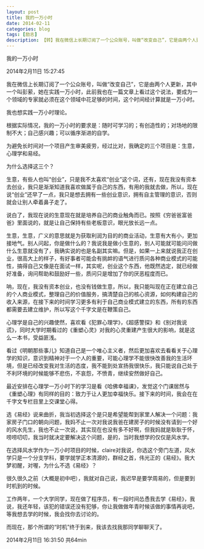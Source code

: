 ```yaml
---
layout: post
title: 我的一万小时
date: 2014-02-11
categories: blog
tags: [励志]
description: 【转】我在微信上长期订阅了一个公众账号，叫做“改变自己”，它是由两个人更新，其中一个叫彭萦，她在实践一万小时，此前我也在一篇文章上看过这个说法，要成为一个领域的专家就必须在这个领域中花足够的时间，这个时间经计算就是一万小时。
---
```



我的一万小时

2014年2月11日 15:27:45


我在微信上长期订阅了一个公众账号，叫做“改变自己”，它是由两个人更新，其中一个叫彭萦，她在实践一万小时，此前我也在一篇文章上看过这个说法，要成为一个领域的专家就必须在这个领域中花足够的时间，这个时间经计算就是一万小时。

我也想实践一万小时理论。

根据实际情况，我的一万小时的要求是：随时可学习的；有创造性的；对场地的限制不大；自己感兴趣；可以循序渐进的自学。

为避免长时间对一个项目产生审美疲劳，经过比对，我确定的三个项目是：生意，心理学和易经。

为什么选择这三个？

生意，有些人也叫“创业”，只是我不太喜欢“创业”这个词，还有，现在我没有资本去创业，我只是渐渐知道我喜欢做属于自己的东西，有用的我就去做，所以，现在说“创业”还早了一点，我只是想去拥有一些创业意识，拥有自主管理的意识，否则就会让别人牵着鼻子走了。

说白了，我现在说的生意现在就是培养自己的商业触角而已。按照《穷爸爸富爸爸》里面说的，就是让自己保持有些老板意识，眼光放长远一点。

生意，生意，广义的意思就是为获取利润为目的的商业活动，生意有大有小，更加接地气。别人问起，你是做什么的？我说我是做小生意的，别人可能就可能问问做什么生意就没有了，我确实说的也是名副其实嘛。但是，如果一上来就说我正在创业，很高大上的样子，有好事者可能会有挑衅的语气进行质问各种商业模式的可能性，搞得自己又像是在面试一样，其实呢，创业这个东西，他既然选定，就已经做好准备，询问帮助和鼓励好一些，质问只是增加了你的厌恶程度而已。

呐，现在，我没有资本创业，也没有钱做生意，所以，我只能叫现在正在建立自己的个人商业模式，整理自己的价值服务，搞清楚自己的核心资源，如何构建自己的收入来源，在接下来的时间学习更多有利于自己商业模式建立的东西，所有的东西都需要去建立维护，所以写这个千字文是在鞭策自己。

心理学是自己的兴趣使然，喜欢看《犯罪心理学》，《超感警探》和《别对我说谎》，同时大学时期看过的《重塑心灵》对我的心灵重建产生很大的影响，就是这么一本书，受益匪浅。

看过《明朝那些事儿》知道自己是一个唯心主义者，然后更加喜欢去看看关于心理学的知识，意识到精神对于一个人的重要，可能心理学不能很快改善我的生活环境，但是已经改变我对生活的态度，我不能到处宣扬我很快乐，我只能说自己处于不利环境的时候能够不悲伤，不哀怨，不愤青，继续安然做好自己。

最近安排在心理学一万小时下的学习是看《哈佛幸福课》，发觉这个门课居然与《重塑心理》有同样的目的：致力于让人更加幸福快乐。接下来的时间，我会在在千字文专栏目里上交课堂心得。

选《易经》说来曲折，我当初选择这个是只是希望能帮到家里人解决一个问题：我家房子门口的朝向问题，我妈不止一次对我说我爸在建房子的时候没有请到一个好的风水先生，我也不止一次说，其实现在也没有多不好啊，但我妈就是耿耿于怀，唠唠叨叨，我当时就决定要解决这个问题，是的，当时我想学的仅仅是风水学。

在选择风水学作为一万小时项目的时候，claire对我说，你选这个旁门左道，风水学只是一个分支学科，要学就学正本清源的，群经之首，伟光正的《易经》。我大梦初醒，对喔，为什么不选《易经》？

很久很久之前（大概是初中吧），我就对自己说，我迟早是要学周易的，但是要到时机到的时候。

工作两年，一个大学同学，现在做了程序员，有一段时间怂恿我去学《易经》，我说，我还年轻，该犯的错误还没有犯够，你让我做做年青时候该做的事情再说吧，等我想去学的时候，我会找你去讨论的。

而现在，那个所谓的“时机”终于到来，我该去找我那同学聊聊天了。

2014年2月11日 16:31:50 共64min

